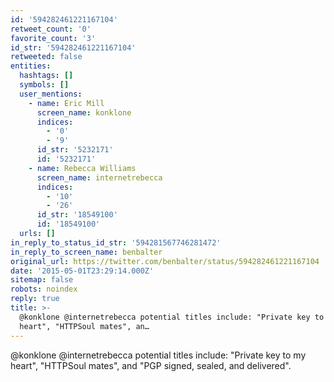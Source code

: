 ```yaml
---
id: '594282461221167104'
retweet_count: '0'
favorite_count: '3'
id_str: '594282461221167104'
retweeted: false
entities:
  hashtags: []
  symbols: []
  user_mentions:
    - name: Eric Mill
      screen_name: konklone
      indices:
        - '0'
        - '9'
      id_str: '5232171'
      id: '5232171'
    - name: Rebecca Williams
      screen_name: internetrebecca
      indices:
        - '10'
        - '26'
      id_str: '18549100'
      id: '18549100'
  urls: []
in_reply_to_status_id_str: '594281567746281472'
in_reply_to_screen_name: benbalter
original_url: https://twitter.com/benbalter/status/594282461221167104
date: '2015-05-01T23:29:14.000Z'
sitemap: false
robots: noindex
reply: true
title: >-
  @konklone @internetrebecca potential titles include: "Private key to my
  heart", "HTTPSoul mates", an…
---
```


@konklone @internetrebecca potential titles include: "Private key to my heart", "HTTPSoul mates", and "PGP signed, sealed, and delivered".